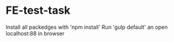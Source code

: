 # FE-test-task
Install all packedges with 'npm install'
Run 'gulp default' an open localhost:88 in browser
